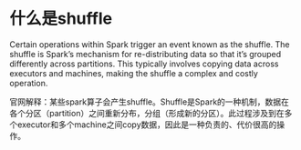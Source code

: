 
# 什么是shuffle
Certain operations within Spark trigger an event known as the shuffle. The shuffle is Spark’s mechanism for re-distributing data so that it’s grouped differently across partitions. This typically involves copying data across executors and machines, making the shuffle a complex and costly operation.

官网解释：某些spark算子会产生shuffle。Shuffle是Spark的一种机制，数据在各个分区（partition）之间重新分布，分组（形成新的分区）。此过程涉及到在多个executor和多个machine之间copy数据，因此是一种负责的、代价很高的操作。
